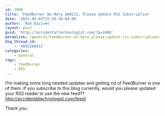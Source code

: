 ```yaml
---
id: 1068
title: 'FeedBurner No More &#8211; Please Update RSS Subscription'
date: '2015-09-02T15:10:30-04:00'
author: 'Rob Bazinet'
layout: post
guid: 'http://accidentaltechnologist.com/?p=1068'
permalink: /general/feedburner-no-more-please-update-rss-subscription/
dsq_thread_id:
    - '4091268911'
categories:
    - General
tags:
    - feedburner
    - RSS
---
```


I?m making some long needed updates and getting rid of FeedBurner is one of them. If you subscribe to this blog currently, would you please updated your RSS reader to use the new feed??<http://accidentaltechnologist.com/feed/>

Thank you.